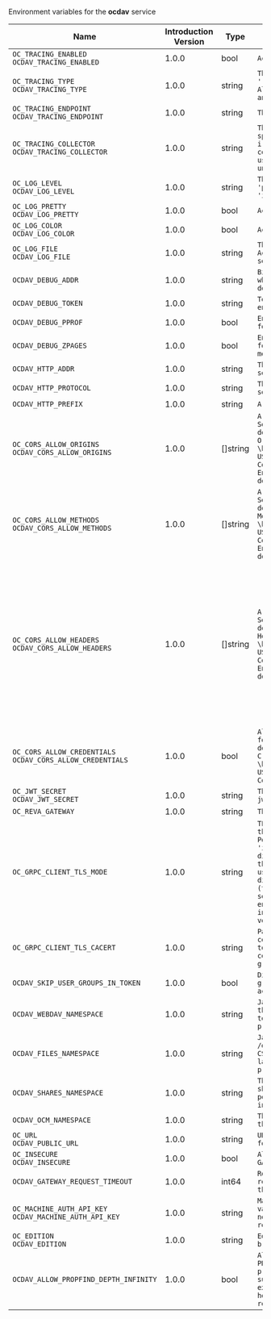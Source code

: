 Environment variables for the **ocdav** service

| Name | Introduction Version | Type | Description | Default Value |
|---|---|---|---|---|
|`OC_TRACING_ENABLED`<br/>`OCDAV_TRACING_ENABLED`| 1.0.0 |bool|`Activates tracing.`|false|
|`OC_TRACING_TYPE`<br/>`OCDAV_TRACING_TYPE`| 1.0.0 |string|`The type of tracing. Defaults to '', which is the same as 'jaeger'. Allowed tracing types are 'jaeger' and '' as of now.`||
|`OC_TRACING_ENDPOINT`<br/>`OCDAV_TRACING_ENDPOINT`| 1.0.0 |string|`The endpoint of the tracing agent.`||
|`OC_TRACING_COLLECTOR`<br/>`OCDAV_TRACING_COLLECTOR`| 1.0.0 |string|`The HTTP endpoint for sending spans directly to a collector, i.e. \http://jaeger-collector:14268/api/traces. Only used if the tracing endpoint is unset.`||
|`OC_LOG_LEVEL`<br/>`OCDAV_LOG_LEVEL`| 1.0.0 |string|`The log level. Valid values are: 'panic', 'fatal', 'error', 'warn', 'info', 'debug', 'trace'.`||
|`OC_LOG_PRETTY`<br/>`OCDAV_LOG_PRETTY`| 1.0.0 |bool|`Activates pretty log output.`|false|
|`OC_LOG_COLOR`<br/>`OCDAV_LOG_COLOR`| 1.0.0 |bool|`Activates colorized log output.`|false|
|`OC_LOG_FILE`<br/>`OCDAV_LOG_FILE`| 1.0.0 |string|`The path to the log file. Activates logging to this file if set.`||
|`OCDAV_DEBUG_ADDR`| 1.0.0 |string|`Bind address of the debug server, where metrics, health, config and debug endpoints will be exposed.`|127.0.0.1:9163|
|`OCDAV_DEBUG_TOKEN`| 1.0.0 |string|`Token to secure the metrics endpoint.`||
|`OCDAV_DEBUG_PPROF`| 1.0.0 |bool|`Enables pprof, which can be used for profiling.`|false|
|`OCDAV_DEBUG_ZPAGES`| 1.0.0 |bool|`Enables zpages, which can be used for collecting and viewing in-memory traces.`|false|
|`OCDAV_HTTP_ADDR`| 1.0.0 |string|`The bind address of the HTTP service.`|127.0.0.1:9350|
|`OCDAV_HTTP_PROTOCOL`| 1.0.0 |string|`The transport protocol of the HTTP service.`|tcp|
|`OCDAV_HTTP_PREFIX`| 1.0.0 |string|`A URL path prefix for the handler.`||
|`OC_CORS_ALLOW_ORIGINS`<br/>`OCDAV_CORS_ALLOW_ORIGINS`| 1.0.0 |[]string|`A list of allowed CORS origins. See following chapter for more details: *Access-Control-Allow-Origin* at \https://developer.mozilla.org/en-US/docs/Web/HTTP/Headers/Access-Control-Allow-Origin. See the Environment Variable Types description for more details.`|[https://localhost:9200]|
|`OC_CORS_ALLOW_METHODS`<br/>`OCDAV_CORS_ALLOW_METHODS`| 1.0.0 |[]string|`A list of allowed CORS methods. See following chapter for more details: *Access-Control-Request-Method* at \https://developer.mozilla.org/en-US/docs/Web/HTTP/Headers/Access-Control-Request-Method. See the Environment Variable Types description for more details.`|[OPTIONS HEAD GET PUT POST DELETE MKCOL PROPFIND PROPPATCH MOVE COPY REPORT SEARCH]|
|`OC_CORS_ALLOW_HEADERS`<br/>`OCDAV_CORS_ALLOW_HEADERS`| 1.0.0 |[]string|`A list of allowed CORS headers. See following chapter for more details: *Access-Control-Request-Headers* at \https://developer.mozilla.org/en-US/docs/Web/HTTP/Headers/Access-Control-Request-Headers. See the Environment Variable Types description for more details.`|[Origin Accept Content-Type Depth Authorization Ocs-Apirequest If-None-Match If-Match Destination Overwrite X-Request-Id X-Requested-With Tus-Resumable Tus-Checksum-Algorithm Upload-Concat Upload-Length Upload-Metadata Upload-Defer-Length Upload-Expires Upload-Checksum Upload-Offset X-HTTP-Method-Override Cache-Control]|
|`OC_CORS_ALLOW_CREDENTIALS`<br/>`OCDAV_CORS_ALLOW_CREDENTIALS`| 1.0.0 |bool|`Allow credentials for CORS.See following chapter for more details: *Access-Control-Allow-Credentials* at \https://developer.mozilla.org/en-US/docs/Web/HTTP/Headers/Access-Control-Allow-Credentials.`|false|
|`OC_JWT_SECRET`<br/>`OCDAV_JWT_SECRET`| 1.0.0 |string|`The secret to mint and validate jwt tokens.`||
|`OC_REVA_GATEWAY`| 1.0.0 |string|`The CS3 gateway endpoint.`|eu.opencloud.api.gateway|
|`OC_GRPC_CLIENT_TLS_MODE`| 1.0.0 |string|`TLS mode for grpc connection to the go-micro based grpc services. Possible values are 'off', 'insecure' and 'on'. 'off': disables transport security for the clients. 'insecure' allows using transport security, but disables certificate verification (to be used with the autogenerated self-signed certificates). 'on' enables transport security, including server certificate verification.`||
|`OC_GRPC_CLIENT_TLS_CACERT`| 1.0.0 |string|`Path/File name for the root CA certificate (in PEM format) used to validate TLS server certificates of the go-micro based grpc services.`||
|`OCDAV_SKIP_USER_GROUPS_IN_TOKEN`| 1.0.0 |bool|`Disables the loading of user's group memberships from the reva access token.`|false|
|`OCDAV_WEBDAV_NAMESPACE`| 1.0.0 |string|`Jail requests to /dav/webdav into this CS3 namespace. Supports template layouting with CS3 User properties.`|/users/{{.Id.OpaqueId}}|
|`OCDAV_FILES_NAMESPACE`| 1.0.0 |string|`Jail requests to /dav/files/{username} into this CS3 namespace. Supports template layouting with CS3 User properties.`|/users/{{.Id.OpaqueId}}|
|`OCDAV_SHARES_NAMESPACE`| 1.0.0 |string|`The human readable path for the share jail. Relative to a users personal space root. Upcased intentionally.`|/Shares|
|`OCDAV_OCM_NAMESPACE`| 1.0.0 |string|`The human readable path prefix for the ocm shares.`|/public|
|`OC_URL`<br/>`OCDAV_PUBLIC_URL`| 1.0.0 |string|`URL where OpenCloud is reachable for users.`|https://localhost:9200|
|`OC_INSECURE`<br/>`OCDAV_INSECURE`| 1.0.0 |bool|`Allow insecure connections to the GATEWAY service.`|false|
|`OCDAV_GATEWAY_REQUEST_TIMEOUT`| 1.0.0 |int64|`Request timeout in seconds for requests from the oCDAV service to the GATEWAY service.`|84300|
|`OC_MACHINE_AUTH_API_KEY`<br/>`OCDAV_MACHINE_AUTH_API_KEY`| 1.0.0 |string|`Machine auth API key used to validate internal requests necessary for the access to resources from other services.`||
|`OC_EDITION`<br/>`OCDAV_EDITION`| 1.0.0 |string|`Edition of OpenCloud. Used for branding purposes.`||
|`OCDAV_ALLOW_PROPFIND_DEPTH_INFINITY`| 1.0.0 |bool|`Allow the use of depth infinity in PROPFINDS. When enabled, a propfind will traverse through all subfolders. If many subfolders are expected, depth infinity can cause heavy server load and/or delayed response times.`|false|
